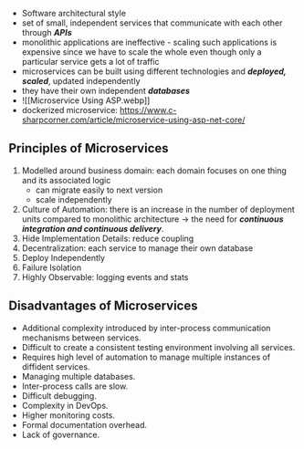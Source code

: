 - Software architectural style
- set of small, independent services that communicate with each other through ***APIs***
- monolithic applications are ineffective - scaling such applications is expensive since we have to scale the whole even though only a particular service gets a lot of traffic
- microservices can be built using different technologies and ***deployed, scaled***, updated independently
- they have their own independent ***databases***
- ![[Microservice Using ASP.webp]]
- dockerized microservice: https://www.c-sharpcorner.com/article/microservice-using-asp-net-core/

## Principles of Microservices
1. Modelled around business domain: each domain focuses on one thing and its associated logic
	- can migrate easily to next version
	- scale independently
2. Culture of Automation: there is an increase in the number of deployment units compared to monolithic architecture -> the need for ***continuous integration and continuous delivery***.
3. Hide Implementation Details: reduce coupling
4. Decentralization: each service to manage their own database
5. Deploy Independently
6. Failure Isolation
7.  Highly Observable: logging events and stats
## Disadvantages of Microservices
- Additional complexity introduced by inter-process communication mechanisms between services.
- Difficult to create a consistent testing environment involving all services.
- Requires high level of automation to manage multiple instances of diffident services.
- Managing multiple databases.
- Inter-process calls are slow.
- Difficult debugging.
- Complexity in DevOps.
- Higher monitoring costs.
- Formal documentation overhead.
- Lack of governance.